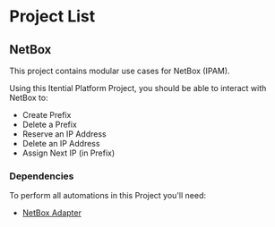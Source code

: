 # Project List

## NetBox

This project contains modular use cases for NetBox (IPAM).

Using this Itential Platform Project, you should be able to interact with NetBox to:

- Create Prefix
- Delete a Prefix
- Reserve an IP Address
- Delete an IP Address
- Assign Next IP (in Prefix)

### Dependencies
To perform all automations in this Project you'll need:
- [NetBox Adapter](https://gitlab.com/itentialopensource/adapters/adapter-netbox_v33)
